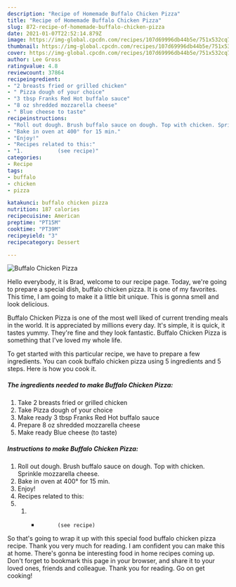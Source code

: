 ```yaml
---
description: "Recipe of Homemade Buffalo Chicken Pizza"
title: "Recipe of Homemade Buffalo Chicken Pizza"
slug: 872-recipe-of-homemade-buffalo-chicken-pizza
date: 2021-01-07T22:52:14.879Z
image: https://img-global.cpcdn.com/recipes/107d69996db44b5e/751x532cq70/buffalo-chicken-pizza-recipe-main-photo.jpg
thumbnail: https://img-global.cpcdn.com/recipes/107d69996db44b5e/751x532cq70/buffalo-chicken-pizza-recipe-main-photo.jpg
cover: https://img-global.cpcdn.com/recipes/107d69996db44b5e/751x532cq70/buffalo-chicken-pizza-recipe-main-photo.jpg
author: Lee Gross
ratingvalue: 4.8
reviewcount: 37864
recipeingredient:
- "2 breasts fried or grilled chicken"
- " Pizza dough of your choice"
- "3 tbsp Franks Red Hot buffalo sauce"
- "8 oz shredded mozzarella cheese"
- " Blue cheese to taste"
recipeinstructions:
- "Roll out dough. Brush buffalo sauce on dough. Top with chicken. Sprinkle mozzarella cheese."
- "Bake in oven at 400° for 15 min."
- "Enjoy!"
- "Recipes related to this:"
- "1.           (see recipe)"
categories:
- Recipe
tags:
- buffalo
- chicken
- pizza

katakunci: buffalo chicken pizza 
nutrition: 187 calories
recipecuisine: American
preptime: "PT15M"
cooktime: "PT39M"
recipeyield: "3"
recipecategory: Dessert

---
```



![Buffalo Chicken Pizza](https://img-global.cpcdn.com/recipes/107d69996db44b5e/751x532cq70/buffalo-chicken-pizza-recipe-main-photo.jpg)

Hello everybody, it is Brad, welcome to our recipe page. Today, we're going to prepare a special dish, buffalo chicken pizza. It is one of my favorites. This time, I am going to make it a little bit unique. This is gonna smell and look delicious.

Buffalo Chicken Pizza is one of the most well liked of current trending meals in the world. It is appreciated by millions every day. It's simple, it is quick, it tastes yummy. They're fine and they look fantastic. Buffalo Chicken Pizza is something that I've loved my whole life.




To get started with this particular recipe, we have to prepare a few ingredients. You can cook buffalo chicken pizza using 5 ingredients and 5 steps. Here is how you cook it.

<!--inarticleads1-->

##### The ingredients needed to make Buffalo Chicken Pizza:

1. Take 2 breasts fried or grilled chicken
1. Take  Pizza dough of your choice
1. Make ready 3 tbsp Franks Red Hot buffalo sauce
1. Prepare 8 oz shredded mozzarella cheese
1. Make ready  Blue cheese (to taste)




<!--inarticleads2-->

##### Instructions to make Buffalo Chicken Pizza:

1. Roll out dough. Brush buffalo sauce on dough. Top with chicken. Sprinkle mozzarella cheese.
1. Bake in oven at 400° for 15 min.
1. Enjoy!
1. Recipes related to this:
1. 1. -           (see recipe)




So that's going to wrap it up with this special food buffalo chicken pizza recipe. Thank you very much for reading. I am confident you can make this at home. There's gonna be interesting food in home recipes coming up. Don't forget to bookmark this page in your browser, and share it to your loved ones, friends and colleague. Thank you for reading. Go on get cooking!
